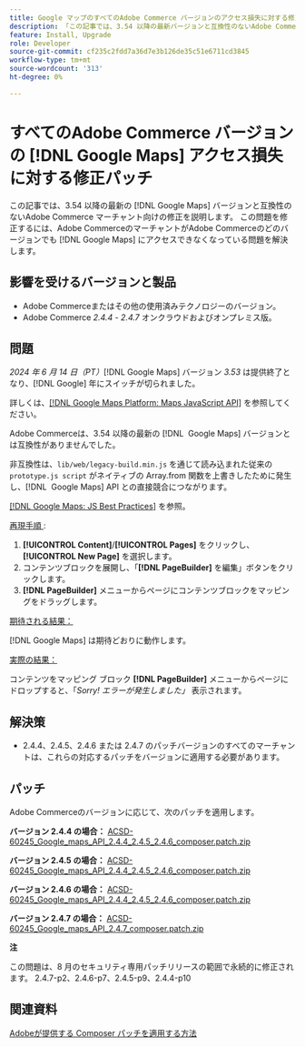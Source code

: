 ```yaml
---
title: Google マップのすべてのAdobe Commerce バージョンのアクセス損失に対する修正パッチ
description: 「この記事では、3.54 以降の最新バージョンと互換性のないAdobe Commerce マーチャント向けに修正を提供  [!DNL Google Maps]  ます。」
feature: Install, Upgrade
role: Developer
source-git-commit: cf235c2fdd7a36d7e3b126de35c51e6711cd3845
workflow-type: tm+mt
source-wordcount: '313'
ht-degree: 0%

---
```


# すべてのAdobe Commerce バージョンの [!DNL Google Maps] アクセス損失に対する修正パッチ

この記事では、3.54 以降の最新の [!DNL Google Maps] バージョンと互換性のないAdobe Commerce マーチャント向けの修正を説明します。 この問題を修正するには、Adobe CommerceのマーチャントがAdobe Commerceのどのバージョンでも [!DNL Google Maps] にアクセスできなくなっている問題を解決します。

## 影響を受けるバージョンと製品

* Adobe Commerceまたはその他の使用済みテクノロジーのバージョン。
* Adobe Commerce *2.4.4* - *2.4.7* オンクラウドおよびオンプレミス版。

## 問題

*2024 年 6 月 14 日（PT）*[!DNL Google Maps] バージョン *3.53* は提供終了となり、[!DNL Google] 年にスイッチが切られました。

詳しくは、[[!DNL Google Maps Platform: Maps JavaScript API]](https://developers.google.com/maps/documentation/javascript/versions#documentation-for-the-api-versions) を参照してください。

Adobe Commerceは、3.54 以降の最新の [!DNL &#x200B; Google Maps] バージョンとは互換性がありませんでした。

非互換性は、`lib/web/legacy-build.min.js` を通じて読み込まれた従来の `prototype.js script` がネイティブの Array.from 関数を上書きしたために発生し、[!DNL &#x200B; Google Maps] API との直接競合につながります。

[[!DNL Google Maps: JS Best Practices]](https://developers.google.com/maps/documentation/javascript/best-practices) を参照。

<u> 再現手順 </u> :

1. **[!UICONTROL Content]**/**[!UICONTROL Pages]** をクリックし、**[!UICONTROL New Page]** を選択します。
1. コンテンツブロックを展開し、「**[!DNL PageBuilder]** を編集」ボタンをクリックします。
1. **[!DNL PageBuilder]** メニューからページにコンテンツブロックをマッピングをドラッグします。

<u> 期待される結果：</u>

[!DNL Google Maps] は期待どおりに動作します。

<u> 実際の結果：</u>

コンテンツをマッピング ブロック **[!DNL PageBuilder]** メニューからページにドロップすると、「*Sorry! エラーが発生しました」* 表示されます。

## 解決策

* 2.4.4、2.4.5、2.4.6 または 2.4.7 のパッチバージョンのすべてのマーチャントは、これらの対応するパッチをバージョンに適用する必要があります。

## パッチ

Adobe Commerceのバージョンに応じて、次のパッチを適用します。

**バージョン 2.4.4 の場合：**
[ACSD-60245_Google_maps_API_2.4.4_2.4.5_2.4.6_composer.patch.zip](assets/ACSD-60245_Google_maps_API_2.4.4_2.4.5_2.4.6_composer.patch.zip)

**バージョン 2.4.5 の場合：**
[ACSD-60245_Google_maps_API_2.4.4_2.4.5_2.4.6_composer.patch.zip](assets/ACSD-60245_Google_maps_API_2.4.4_2.4.5_2.4.6_composer.patch.zip)

**バージョン 2.4.6 の場合：**
[ACSD-60245_Google_maps_API_2.4.4_2.4.5_2.4.6_composer.patch.zip](assets/ACSD-60245_Google_maps_API_2.4.4_2.4.5_2.4.6_composer.patch.zip)

**バージョン 2.4.7 の場合：**
[ACSD-60245_Google_maps_API_2.4.7_composer.patch.zip](assets/ACSD-60245_Google_maps_API_2.4.7_composer.patch.zip)

**注**

この問題は、8 月のセキュリティ専用パッチリリースの範囲で永続的に修正されます。
2.4.7-p2、2.4.6-p7、2.4.5-p9、2.4.4-p10

## 関連資料

[Adobeが提供する Composer パッチを適用する方法 ](https://experienceleague.adobe.com/en/docs/commerce-knowledge-base/kb/how-to/how-to-apply-a-composer-patch-provided-by-magento)